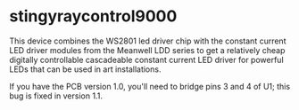 # stingyraycontrol9000

This device combines the WS2801 led driver chip with the constant current LED driver modules from the Meanwell LDD series to get a relatively cheap digitally controllable cascadeable constant current LED driver for powerful LEDs that can be used in art installations.

If you have the PCB version 1.0, you'll need to bridge pins 3 and 4 of U1; this bug is fixed in version 1.1.
